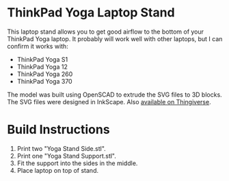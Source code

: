 # ThinkPad Yoga Laptop Stand

This laptop stand allows you to get good airflow to the bottom of your ThinkPad Yoga laptop. It probably will work well with other laptops, but I can confirm it works with:

* ThinkPad Yoga S1
* ThinkPad Yoga 12
* ThinkPad Yoga 260
* ThinkPad Yoga 370

The model was built using OpenSCAD to extrude the SVG files to 3D blocks. The SVG files were designed in InkScape. Also [available on Thingiverse](https://www.thingiverse.com/thing:2695041).

# Build Instructions

1. Print two "Yoga Stand Side.stl".
2. Print one "Yoga Stand Support.stl".
3. Fit the support into the sides in the middle.
4. Place laptop on top of stand.